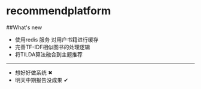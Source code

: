 # recommendplatform
##What's new

- 使用redis 服务 对用户书籍进行缓存
- 完善TF-IDF相似图书的处理逻辑
- 将TILDA算法融合到主题推荐
---
- 想好好做系统 ✖
- 明天中期报告没成果 ✔